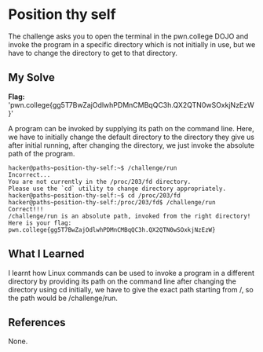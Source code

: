 # Position thy self
The challenge asks you to open the terminal in the pwn.college DOJO and invoke the program in a specific directory which is not initially in use, but we have to change the directory to get to that directory.
## My Solve
**Flag:** 'pwn.college{gg5T7BwZajOdlwhPDMnCMBqQC3h.QX2QTN0wSOxkjNzEzW}'

A program can be invoked by supplying its path on the command line. Here, we have to initially change the default directory to the directory they give us after initial running, after changing the directory, we just invoke the absolute path of the program.
```
hacker@paths~position-thy-self:~$ /challenge/run
Incorrect...
You are not currently in the /proc/203/fd directory.
Please use the `cd` utility to change directory appropriately.
hacker@paths~position-thy-self:~$ cd /proc/203/fd
hacker@paths~position-thy-self:/proc/203/fd$ /challenge/run
Correct!!!
/challenge/run is an absolute path, invoked from the right directory!
Here is your flag:
pwn.college{gg5T7BwZajOdlwhPDMnCMBqQC3h.QX2QTN0wSOxkjNzEzW}
```

## What I Learned
I learnt how Linux commands can be used to invoke a program in a different directory by providing its path on the command line after changing the directory using cd initially, we have to give the exact path starting from /, so the path would be /challenge/run.
## References
None.
